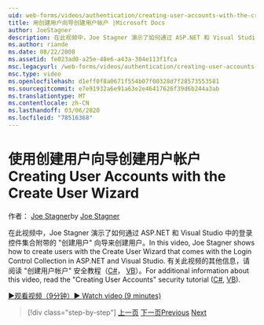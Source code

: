 ```yaml
---
uid: web-forms/videos/authentication/creating-user-accounts-with-the-create-user-wizard
title: 用创建用户向导创建用户帐户 |Microsoft Docs
author: JoeStagner
description: 在此视频中，Joe Stagner 演示了如何通过 ASP.NET 和 Visual Studio 中的登录控件集合附带的 "创建用户" 向导来创建用户。 F 。
ms.author: riande
ms.date: 08/22/2008
ms.assetid: fe023ad0-a25e-48e6-a43a-304e113f1fca
msc.legacyurl: /web-forms/videos/authentication/creating-user-accounts-with-the-create-user-wizard
msc.type: video
ms.openlocfilehash: d1eff0f8a0671f554b07f00328d7f28573553581
ms.sourcegitcommit: e7e91932a6e91a63e2e46417626f39d6b244a3ab
ms.translationtype: MT
ms.contentlocale: zh-CN
ms.lasthandoff: 03/06/2020
ms.locfileid: "78516368"
---
```

# <a name="creating-user-accounts-with-the-create-user-wizard"></a><span data-ttu-id="ae7ac-104">使用创建用户向导创建用户帐户</span><span class="sxs-lookup"><span data-stu-id="ae7ac-104">Creating User Accounts with the Create User Wizard</span></span>

<span data-ttu-id="ae7ac-105">作者： [Joe Stagner](https://github.com/JoeStagner)</span><span class="sxs-lookup"><span data-stu-id="ae7ac-105">by [Joe Stagner](https://github.com/JoeStagner)</span></span>

<span data-ttu-id="ae7ac-106">在此视频中，Joe Stagner 演示了如何通过 ASP.NET 和 Visual Studio 中的登录控件集合附带的 "创建用户" 向导来创建用户。</span><span class="sxs-lookup"><span data-stu-id="ae7ac-106">In this video, Joe Stagner shows how to create users with the Create User Wizard that comes with the Login Control Collection in ASP.NET and Visual Studio.</span></span> <span data-ttu-id="ae7ac-107">有关此视频的其他信息，请阅读 "创建用户帐户" 安全教程（[C#](../../overview/older-versions-security/membership/creating-user-accounts-cs.md)， [VB](../../overview/older-versions-security/membership/creating-user-accounts-vb.md)）。</span><span class="sxs-lookup"><span data-stu-id="ae7ac-107">For additional information about this video, read the "Creating User Accounts" security tutorial ([C#](../../overview/older-versions-security/membership/creating-user-accounts-cs.md), [VB](../../overview/older-versions-security/membership/creating-user-accounts-vb.md)).</span></span>

[<span data-ttu-id="ae7ac-108">&#9654;观看视频（9分钟）</span><span class="sxs-lookup"><span data-stu-id="ae7ac-108">&#9654; Watch video (9 minutes)</span></span>](https://channel9.msdn.com/Blogs/ASP-NET-Site-Videos/creating-user-accounts-with-the-create-user-wizard)

> [!div class="step-by-step"]
> <span data-ttu-id="ae7ac-109">[上一页](changing-membership-settings-in-the-default-membership-schema.md)
> [下一页](creating-user-accounts-programmatically.md)</span><span class="sxs-lookup"><span data-stu-id="ae7ac-109">[Previous](changing-membership-settings-in-the-default-membership-schema.md)
[Next](creating-user-accounts-programmatically.md)</span></span>
